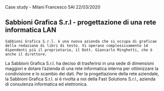 

Case study - Milani Francesco
5AI
22/03/2020

## Sabbioni Grafica S.r.l - progettazione di una rete informatica LAN

    Sabbioni Grafica S.r.l. è una nuova azienda che si occupa di graficae della redazione di libri di testo. Vi operano complessivamente 14 dipendenti più il proprietario, il Dott. Giancarlo Minghetti, che è anche il direttore.
La Sabbioni Grafica S.r.l. ha deciso di trasferirsi in una sede di dimensioni maggiori e dotare l’azienda di una rete informatica interna per ottimizzare la condivisione e lo scambio dei dati.
Per la progettazione della rete aziendale, la Sabbioni Grafica S.r.l. si è rivolta a noi della Fast Solutions S.r.l., azienda di consulenza informatica ed elettronica.


<!--stackedit_data:
eyJoaXN0b3J5IjpbODc4ODIyNTMxXX0=
-->